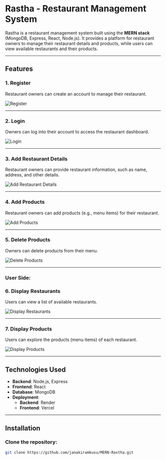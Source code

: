 # Rastha - Restaurant Management System

Rastha is a restaurant management system built using the **MERN stack** (MongoDB, Express, React, Node.js). It provides a platform for restaurant owners to manage their restaurant details and products, while users can view available restaurants and their products.

---

## Features

### 1. **Register**
Restaurant owners can create an account to manage their restaurant.

![Register](url-to-your-image)

---

### 2. **Login**
Owners can log into their account to access the restaurant dashboard.

![Login](url-to-your-image)

---

### 3. **Add Restaurant Details**
Restaurant owners can provide restaurant information, such as name, address, and other details.

![Add Restaurant Details](url-to-your-image)

---

### 4. **Add Products**
Restaurant owners can add products (e.g., menu items) for their restaurant.

![Add Products](url-to-your-image)

---

### 5. **Delete Products**
Owners can delete products from their menu.

![Delete Products](url-to-your-image)

---

### User Side:

### 6. **Display Restaurants**
Users can view a list of available restaurants.

![Display Restaurants](url-to-your-image)

---

### 7. **Display Products**
Users can explore the products (menu items) of each restaurant.

![Display Products](url-to-your-image)

---

## Technologies Used

- **Backend**: Node.js, Express
- **Frontend**: React
- **Database**: MongoDB
- **Deployment**:
  - **Backend**: Render
  - **Frontend**: Vercel

---

## Installation

### Clone the repository:

```bash
git clone https://github.com/janakiramkusu/MERN-Rastha.git

